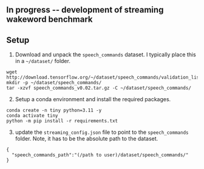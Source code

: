 ## In progress -- development of streaming wakeword benchmark

## Setup

1. Download and unpack the `speech_commands` dataset. I typically place this in a `~/dataset/` folder.
```
wget http://download.tensorflow.org/~/dataset/speech_commands/validation_list.txtdata/speech_commands_v0.02.tar.gz
mkdir -p ~/dataset/speech_commands/
tar -xzvf speech_commands_v0.02.tar.gz -C ~/dataset/speech_commands/
```
2. Setup a conda environment and install the required packages.
```
conda create -n tiny python=3.11 -y
conda activate tiny
python -m pip install -r requirements.txt
```
3. update the `streaming_config.json` file to point to the `speech_commands` folder. Note, it has to be the absolute path to the dataset.
```
{
  "speech_commands_path":"(/path to user)/dataset/speech_commands/"
}
```
